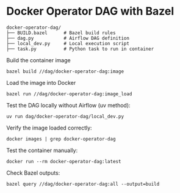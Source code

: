 # Docker Operator DAG with Bazel

```
docker-operator-dag/
├── BUILD.bazel      # Bazel build rules
├── dag.py           # Airflow DAG definition
├── local_dev.py     # Local execution script
├── task.py          # Python task to run in container
```

Build the container image

    bazel build //dag/docker-operator-dag:image

Load the image into Docker

    bazel run //dag/docker-operator-dag:image_load

Test the DAG locally without Airflow (uv method):

    uv run dag/docker-operator-dag/local_dev.py

Verify the image loaded correctly:

    docker images | grep docker-operator-dag

Test the container manually:

    docker run --rm docker-operator-dag:latest

Check Bazel outputs:

    bazel query //dag/docker-operator-dag:all --output=build
